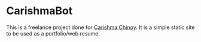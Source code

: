 # CarishmaBot

This is a freelance project done for [Carishma Chinoy](http://www.carishmachinoy.com).  It is a simple static site to be used as a portfolio/web resume.
